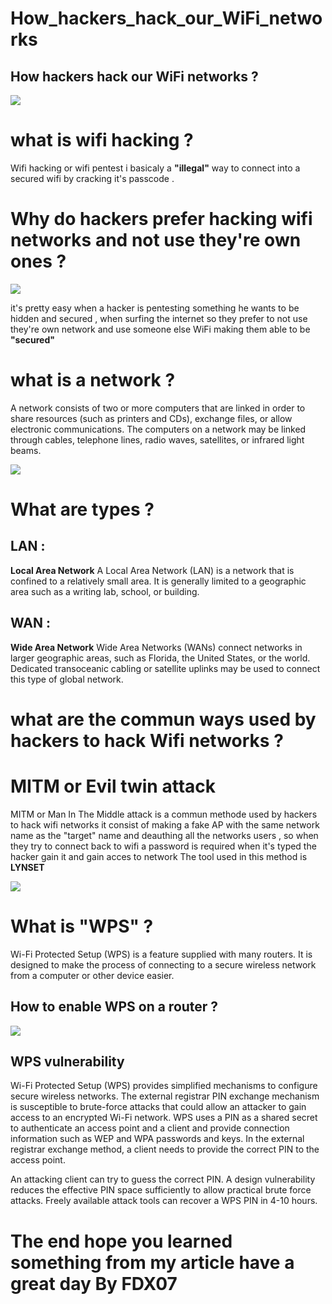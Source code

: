 # How_hackers_hack_our_WiFi_networks

## How hackers hack our WiFi networks ?
<img src="https://img.wonderhowto.com/img/97/48/63689733675125/0/hack-wi-fi-get-anyones-wi-fi-password-without-cracking-using-wifiphisher.1280x600.jpg">

# what is wifi hacking ?
Wifi hacking or wifi pentest i basicaly a **"illegal"** way to connect into a secured wifi by cracking it's passcode .

# Why do hackers prefer hacking wifi networks and not use they're own ones ?

<img src="https://i.pinimg.com/originals/15/63/fd/1563fdcdd1a1be8d806575f2b7950c11.gif">

it's pretty easy when a hacker is pentesting something he wants to be hidden and secured , when surfing the internet so they prefer to not use they're own network and use someone else WiFi making them able to be **"secured"** 

# what is a network ?
A network consists of two or more computers that are linked in order to share resources (such as printers and CDs), exchange files, or allow electronic communications. The computers on a network may be linked through cables, telephone lines, radio waves, satellites, or infrared light beams.

<img src="https://bournetocode.com/projects/GCSE_Computing_Fundamentals/pages/img/computer-network.jpg">

# What are types ?
## LAN :
**Local Area Network** A Local Area Network (LAN) is a network that is confined to a relatively small area. It is generally limited to a geographic area such as a writing lab, school, or building.
## WAN :
**Wide Area Network** Wide Area Networks (WANs) connect networks in larger geographic areas, such as Florida, the United States, or the world. Dedicated transoceanic cabling or satellite uplinks may be used to connect this type of global network.

# what are the commun ways used by hackers to hack Wifi networks ?

# MITM or Evil twin attack
MITM or Man In The Middle attack is a commun methode used by hackers to hack wifi networks it consist of making a fake AP with the same network name as the "target" name and deauthing all the networks users , so when they try to connect back to wifi a password is required when it's typed the hacker gain it and gain acces to network The tool used in this method is **LYNSET**

<img src="https://www.cybersecurityasean.com/sites/default/files/images/19112020_evil.jpg">

# What is "WPS" ?
Wi-Fi Protected Setup (WPS) is a feature supplied with many routers. It is designed to make the process of connecting to a secure wireless network from a computer or other device easier.

## How to enable WPS on a router ?

<img src="https://www.techlineinfo.com/wp-content/uploads/2012/01/wps2.jpg">

## WPS vulnerability
Wi-Fi Protected Setup (WPS) provides simplified mechanisms to configure secure wireless networks. The external registrar PIN exchange mechanism is susceptible to brute-force attacks that could allow an attacker to gain access to an encrypted Wi-Fi network.
WPS uses a PIN as a shared secret to authenticate an access point and a client and provide connection information such as WEP and WPA passwords and keys. In the external registrar exchange method, a client needs to provide the correct PIN to the access point.

An attacking client can try to guess the correct PIN. A design vulnerability reduces the effective PIN space sufficiently to allow practical brute force attacks. Freely available attack tools can recover a WPS PIN in 4-10 hours.

# The end hope you learned something from my article have a great day By FDX07





